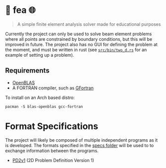 # :bridge_at_night: fea :globe_with_meridians:

> A simple finite element analysis solver made for educational purposes


Currently the project can only be used to solve beam element problems where all points are constrained
by boundary conditions, but this will be improved in future.
The project also has no GUI for defining the problem at the moment, and must be written
in rust (see [`src/bin/two_d.rs`](./src/bin/two_d.rs) for an example of setting up a problem).

## Requirements

- [OpenBLAS](https://github.com/OpenMathLib/OpenBLAS)
- A FORTRAN compiler, such as [GFortran](https://gcc.gnu.org/fortran/)

To install on an Arch based distro:

```
pacman -S blas-openblas gcc-fortran
```

# Format Specifications

The project will likely be composed of multiple independent programs as it is developed.
The formats specified in the [specs folder](./specs) will be used to to exchange information between
the programs.

- [PD2v1](./specs/pd2v1.md) (2D Problem Definition Version 1)
